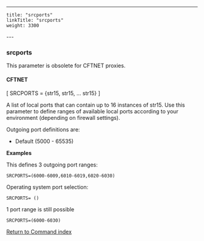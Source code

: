 ---
    title: "srcports"
    linkTitle: "srcports"
    weight: 3300
---<span id="srcports"></span>

### srcports

This parameter is obsolete for CFTNET proxies.

#### CFTNET

[ SRCPORTS = {str15, str15, ... str15} ]

A list of local ports that can contain up to 16 instances of str15. Use this parameter to define ranges of available local ports according to your environment (depending on firewall settings).

Outgoing port definitions are:

- Default (5000 - 65535)

****Examples****

This defines
3 outgoing port ranges:

```
SRCPORTS=(6000-6009,6010-6019,6020-6030)
```

Operating system port selection:
  

```
SRCPORTS= ()
```

1 port range
is still possible

```
SRCPORTS=(6000-6030)
```

[Return to Command index](../../)
